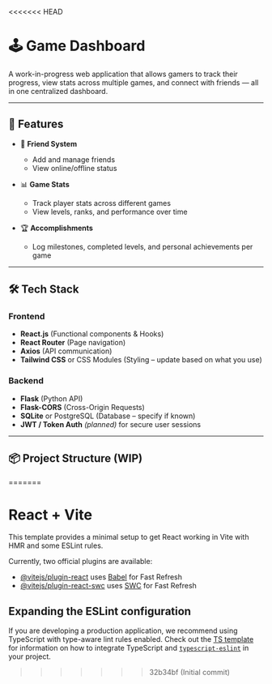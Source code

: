 <<<<<<< HEAD
# 🕹️ Game Dashboard

A work-in-progress web application that allows gamers to track their progress, view stats across multiple games, and connect with friends — all in one centralized dashboard.

---

## 🚀 Features

- 🔗 **Friend System**
  - Add and manage friends
  - View online/offline status

- 📊 **Game Stats**
  - Track player stats across different games
  - View levels, ranks, and performance over time

- 🏆 **Accomplishments**
  - Log milestones, completed levels, and personal achievements per game

---

## 🛠️ Tech Stack

### Frontend
- **React.js** (Functional components & Hooks)
- **React Router** (Page navigation)
- **Axios** (API communication)
- **Tailwind CSS** or CSS Modules (Styling – update based on what you use)

### Backend
- **Flask** (Python API)
- **Flask-CORS** (Cross-Origin Requests)
- **SQLite** or PostgreSQL (Database – specify if known)
- **JWT / Token Auth** *(planned)* for secure user sessions

---

## 📦 Project Structure (WIP)

=======
# React + Vite

This template provides a minimal setup to get React working in Vite with HMR and some ESLint rules.

Currently, two official plugins are available:

- [@vitejs/plugin-react](https://github.com/vitejs/vite-plugin-react/blob/main/packages/plugin-react) uses [Babel](https://babeljs.io/) for Fast Refresh
- [@vitejs/plugin-react-swc](https://github.com/vitejs/vite-plugin-react/blob/main/packages/plugin-react-swc) uses [SWC](https://swc.rs/) for Fast Refresh

## Expanding the ESLint configuration

If you are developing a production application, we recommend using TypeScript with type-aware lint rules enabled. Check out the [TS template](https://github.com/vitejs/vite/tree/main/packages/create-vite/template-react-ts) for information on how to integrate TypeScript and [`typescript-eslint`](https://typescript-eslint.io) in your project.
>>>>>>> 32b34bf (Initial commit)
